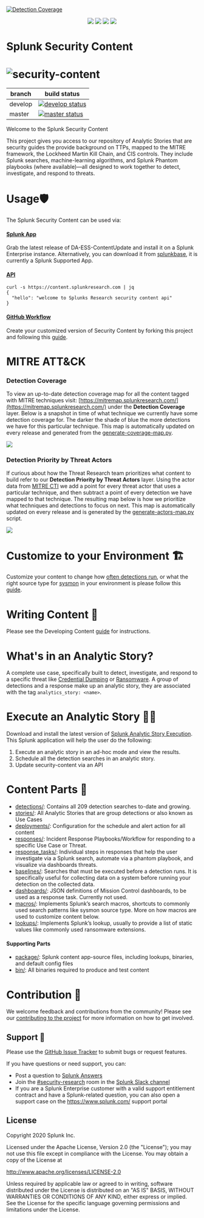 [![Detection Coverage](https://security-content.s3-us-west-2.amazonaws.com/reporting/detection_coverage.svg)](https://github.com/splunk/security-content)

</p>
<p align="center">
    <a href="https://circleci.com/gh/splunk/security-content/tree/develop">
        <img src="https://img.shields.io/circleci/build/github/splunk/security-content?token=67ad1fa7779c57d7e5bcfc42bd617baf607ec269" /></a>
    <a href="https://github.com/splunk/security-content/graphs/contributors" alt="Contributors">
        <img src="https://img.shields.io/github/contributors/splunk/security-content" /></a>
    <a href="https://github.com/splunk/security-content">
        <img src="https://img.shields.io/github/directory-file-count/splunk/security-content/detections?extension=.yml&label=detections" /></a>
    <a href="https://github.com/splunk/security-content">
        <img src="https://security-content.s3-us-west-2.amazonaws.com/reporting/detection_coverage.svg" /></a>
</p>

# Splunk Security Content
![security-content](docs/static/logo.png)
=====

| branch | build status |
| ---    | ---          |
| develop| [![develop status](https://circleci.com/gh/splunk/security-content/tree/develop.svg?style=svg&circle-token=67ad1fa7779c57d7e5bcfc42bd617baf607ec269)](https://circleci.com/gh/splunk/security-content/tree/develop)|
| master | [![master status](https://circleci.com/gh/splunk/security-content/tree/master.svg?style=svg&circle-token=67ad1fa7779c57d7e5bcfc42bd617baf607ec269)](https://circleci.com/gh/splunk/security-content/tree/master)|

Welcome to the Splunk Security Content

This project gives you access to our repository of Analytic Stories that are security guides the provide background on TTPs, mapped to the MITRE framework, the Lockheed Martin Kill Chain, and CIS controls. They include Splunk searches, machine-learning algorithms, and Splunk Phantom playbooks (where available)—all designed to work together to detect, investigate, and respond to threats.

# Usage🛡
The Splunk Security Content can be used via:

#### [Splunk App](https://github.com/splunk/security-content/releases)
Grab the latest release of DA-ESS-ContentUpdate and install it on a Splunk Enterprise instance. Alternatively, you can download it from [splunkbase](https://splunkbase.splunk.com/app/3449/), it is currently a Splunk Supported App.

#### [API](https://docs.splunkresearch.com/?version=latest)
```
curl -s https://content.splunkresearch.com | jq
{
  "hello": "welcome to Splunks Research security content api"
}
```

#### [GitHub Workflow](https://github.com/splunk/security-content/wiki/Installation-and-Usage)
Create your customized version of Security Content by forking this project and following this [guide](https://github.com/splunk/security-content/wiki/Installation-and-Usage#github-workflow).

# MITRE ATT&CK
### Detection Coverage
To view an up-to-date detection coverage map for all the content tagged with MITRE techniques visit: [https://mitremap.splunkresearch.com/](https://mitremap.splunkresearch.com/) under the **Detection Coverage** layer. Below is a snapshot in time of what technique we currently have some detection coverage for. The darker the shade of blue the more detections we have for this particular technique. This map is automatically updated on every release and generated from the [generate-coverage-map.py](https://github.com/splunk/security-content/blob/develop/bin/generate-coverage-map.py).

![](docs/mitre-map/coverage.png)

### Detection Priority by Threat Actors
If curious about how the Threat Research team prioritizes what content to build refer to our **Detection Priority by Threat Actors** layer. Using the actor data from [MITRE CTI](https://github.com/mitre/cti) we add a point for every threat actor that uses a particular technique, and then subtract a point of every detection we have mapped to that technique. The resulting map below is how we prioritize what techniques and detections to focus on next. This map is automatically updated on every release and is generated by the [generate-actors-map.py](https://github.com/splunk/security-content/blob/develop/bin/generate-actors-map.py) script.

![](docs/mitre-map/priority.png)

# Customize to your Environment 🏗
Customize your content to change how [often detections run](https://github.com/splunk/security-content/wiki/Customize-to-Your-Environment#customizing-scheduling-and-alert-actions-with-deployments), or what the right source type for [sysmon](https://github.com/splunk/security-content/wiki/Customize-to-Your-Environment#customizing-source-types-with-macros) in your environment is please follow this [guide](https://github.com/splunk/security-content/wiki/Customize-to-Your-Environment).  

# Writing Content 📓
Please see the Developing Content [guide](https://github.com/splunk/security-content/wiki/Developing-Content) for instructions.

# What's in an Analytic Story?
A complete use case, specifically built to detect, investigate, and respond to a specific threat like [Credential Dumping](https://github.com/splunk/security-content/blob/develop/stories/credential_dumping.yml) or [Ransomware](https://github.com/splunk/security-content/blob/develop/stories/ransomware.yml). A group of detections and a response make up an analytic story, they are associated with the tag `analytics_story: <name>`.  

# Execute an Analytic Story 🏃‍♀️
Download and install the latest version of [Splunk Analytic Story Execution](https://github.com/splunk/analytic_story_execution/releases). This Splunk application will help the user do the following:

1. Execute an analytic story in an ad-hoc mode and view the results.
2. Schedule all the detection searches in an analytic story.
3. Update security-content via an API

# Content Parts 🧩

* [detections/](detections/): Contains all 209 detection searches to-date and growing.
* [stories/](stories/): All Analytic Stories that are group detections or also known as Use Cases
* [deployments/](deployments/): Configuration for the schedule and alert action for all content
* [responses/](responses/): Incident Response Playbooks/Workflow for responding to a specific Use Case or Threat.
* [response_tasks/](response_tasks/): Individual steps in responses that help the user investigate via a Splunk search, automate via a phantom playbook, and visualize via dashboards threats.
* [baselines/](baselines/): Searches that must be executed before a detection runs. It is specifically useful for collecting data on a system before running your detection on the collected data.
* [dashboards/](dashboards/): JSON definitions of Mission Control dashboards, to be used as a response task. Currently not used.
* [macros/](macros/): Implements Splunk’s search macros, shortcuts to commonly used search patterns like sysmon source type. More on how macros are used to customize content below.
* [lookups/](lookups/): Implements Splunk’s lookup, usually to provide a list of static values like commonly used ransomware extensions.

#### Supporting Parts
* [package/](package/): Splunk content app-source files, including lookups, binaries, and default config files
* [bin/](bin/): All binaries required to produce and test content

# Contribution 🥰
We welcome feedback and contributions from the community! Please see our [contributing to the project](https://github.com/splunk/security-content/wiki/Contributing-to-the-Project) for more information on how to get involved.

## Support 💪
Please use the [GitHub Issue Tracker](https://github.com/splunk/security-content/issues) to submit bugs or request features.

If you have questions or need support, you can:

* Post a question to [Splunk Answers](http://answers.splunk.com)
* Join the [#security-research](https://splunk-usergroups.slack.com/archives/C1S5BEF38) room in the [Splunk Slack channel](http://splunk-usergroups.slack.com)
* If you are a Splunk Enterprise customer with a valid support entitlement contract and have a Splunk-related question, you can also open a support case on the https://www.splunk.com/ support portal


## License
Copyright 2020 Splunk Inc.

Licensed under the Apache License, Version 2.0 (the "License");
you may not use this file except in compliance with the License.
You may obtain a copy of the License at

http://www.apache.org/licenses/LICENSE-2.0

Unless required by applicable law or agreed to in writing, software
distributed under the License is distributed on an "AS IS" BASIS,
WITHOUT WARRANTIES OR CONDITIONS OF ANY KIND, either express or implied.
See the License for the specific language governing permissions and
limitations under the License.
